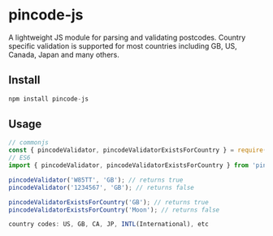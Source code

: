 # pincode-js

A lightweight JS module for parsing and validating postcodes. Country specific validation is supported for most countries including GB, US, Canada, Japan and many others.

## Install

```javascript
npm install pincode-js
```

## Usage

```javascript
// commonjs
const { pincodeValidator, pincodeValidatorExistsForCountry } = require('pincode-js');
// ES6
import { pincodeValidator, pincodeValidatorExistsForCountry } from 'pincode-js';

pincodeValidator('W85TT', 'GB'); // returns true
pincodeValidator('1234567', 'GB'); // returns false

pincodeValidatorExistsForCountry('GB'); // returns true
pincodeValidatorExistsForCountry('Moon'); // returns false

country codes: US, GB, CA, JP, INTL(International), etc
```
